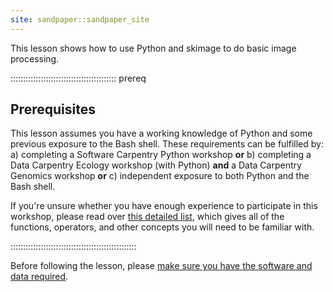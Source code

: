 ```yaml
---
site: sandpaper::sandpaper_site
---
```


This lesson shows how to use Python and skimage to do basic image processing.

::::::::::::::::::::::::::::::::::::::::::  prereq

## Prerequisites

This lesson assumes you have a working knowledge of Python and some previous exposure to the Bash shell.
These requirements can be fulfilled by:
a) completing a Software Carpentry Python workshop **or**
b) completing a Data Carpentry Ecology workshop (with Python) **and** a Data Carpentry Genomics workshop **or**
c) independent exposure to both Python and the Bash shell.

If you're unsure whether you have enough experience to participate in this workshop, please read over
[this detailed list](learners/prereqs.md), which gives all of the functions, operators, and other concepts you will need
to be familiar with.


::::::::::::::::::::::::::::::::::::::::::::::::::

Before following the lesson, please [make sure you have the software and data required](learners/setup.md).


